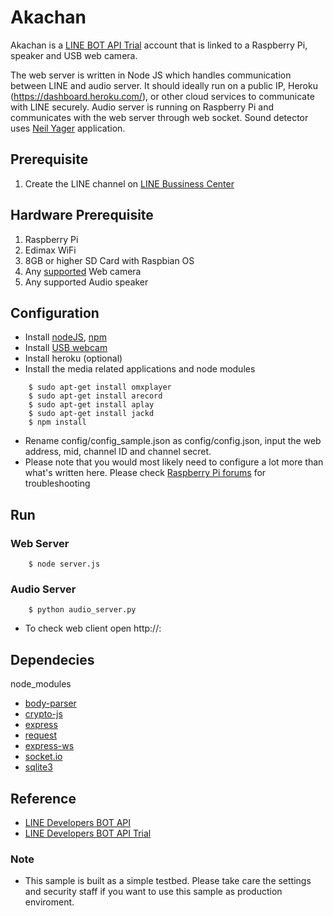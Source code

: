 # Akachan

Akachan is a [LINE BOT API Trial](https://developers.line.me/type-of-accounts/bot-api-trial) account that is linked to a Raspberry Pi, speaker and USB web camera.

The web server is written in Node JS which handles communication between LINE and audio server. It should ideally run on a public IP, Heroku (https://dashboard.heroku.com/), or other cloud services to communicate with LINE securely. Audio server is running on Raspberry Pi and communicates with the web server through web socket. Sound detector uses [Neil Yager](https://github.com/NeilYager/LittleSleeper) application.

## Prerequisite
1. Create the LINE channel on [LINE Bussiness Center](https://business.line.me/)


## Hardware Prerequisite
1. Raspberry Pi
2. Edimax WiFi
3. 8GB or higher SD Card with Raspbian OS
4. Any [supported](http://elinux.org/RPi_USB_Webcams) Web camera
5. Any supported Audio speaker 

## Configuration
* Install [nodeJS](https://nodejs.org/), [npm](https://github.com/npm/npm)
* Install [USB webcam](https://www.raspberrypi.org/documentation/usage/webcams/)
* Install heroku (optional)
* Install the media related applications and node modules
```
    $ sudo apt-get install omxplayer
    $ sudo apt-get install arecord
    $ sudo apt-get install aplay
    $ sudo apt-get install jackd
    $ npm install
```
* Rename config/config_sample.json as config/config.json, input the web address, mid, channel ID and channel secret.
* Please note that you would most likely need to configure a lot more than what's written here. Please check [Raspberry Pi forums](https://www.raspberrypi.org/forums/) for troubleshooting

## Run
### Web Server
```
    $ node server.js
```
### Audio Server
```
    $ python audio_server.py
```

* To check web client open http://<web server>:<web port>



## Dependecies
node_modules
* [body-parser](https://www.npmjs.com/package/body-parser)
* [crypto-js](https://www.npmjs.com/package/crypto-js)
* [express](https://www.npmjs.com/package/express)
* [request](https://www.npmjs.com/package/request)
* [express-ws](https://www.npmjs.com/package/express-ws)
* [socket.io](https://www.npmjs.com/package/socket.io-client)
* [sqlite3](https://www.npmjs.com/package/sqlite3)

## Reference
* [LINE Developers BOT API](https://developers.line.me/bot-api/overview)
* [LINE Developers BOT API Trial](https://developers.line.me/type-of-accounts/bot-api-trial)

### Note
* This sample is built as a simple testbed. Please take care the settings and security staff if you want to use this sample as production enviroment.